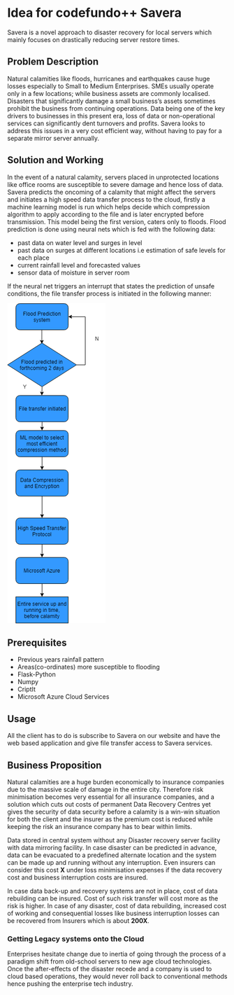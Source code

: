 # Idea for codefundo++ Savera
Savera is a novel approach to disaster recovery for local servers which mainly focuses on drastically reducing server restore times.

## Problem Description
Natural calamities like floods, hurricanes and earthquakes cause huge losses especially to Small to Medium Enterprises. SMEs usually operate only in a few locations; while business assets are commonly localised. Disasters that significantly damage a small business’s assets sometimes prohibit the business from continuing operations. Data being one of the key drivers to businesses in this present era, loss of data or non-operational services can significantly dent turnovers and profits. Savera looks to address this issues in a very cost efficient way, without having to pay for a separate mirror server annually.

## Solution and Working
In the event of a natural calamity, servers placed in unprotected locations like office rooms are susceptible to severe damage and hence loss of data. Savera predicts the oncoming of a calamity that might affect the servers and initiates a high speed data transfer process to the cloud, firstly a machine learning model is run which helps decide which compression algorithm to apply according to the file and is later encrypted before transmission.
This model being the first version, caters only to floods. Flood prediction is done using neural nets which is fed with the following data:
- past data on water level and surges in level 
- past data on surges at different locations i.e estimation of safe levels for each place
- current rainfall level and forecasted values
- sensor data of moisture in server room

If the neural net triggers an interrupt that states the prediction of unsafe conditions, the file transfer process is initiated in the following manner:

![alt text](https://github.com/VidhathB/Savera/blob/master/flowchart.png)


## Prerequisites
- Previous years rainfall pattern
- Areas(co-ordinates) more susceptible to flooding
- Flask-Python
- Numpy
- CriptIt
- Microsoft Azure Cloud Services

## Usage   
All the client has to do is subscribe to Savera on our website and have the web based application and give file transfer access to Savera services.

## Business Proposition
Natural calamities are a huge burden economically to insurance companies due to the massive scale of damage in the entire city. Therefore risk minimisation becomes very essential for all insurance companies, and a solution which cuts out costs of permanent Data Recovery Centres yet gives the security of data security before a calamity is a win-win situation for both the client and the insurer as the premium cost is reduced while keeping the risk an insurance company has to bear within limits. 

Data stored in central system without any Disaster recovery server facility with data mirroring facility. In case disaster can be predicted in advance, data can be evacuated to a predefined alternate location and the system can be made up and running without any interruption. Even insurers can consider this cost **X** under loss minimisation expenses if the data recovery cost and business interruption costs are insured. 

In case data back-up and recovery systems are not in place, cost of data rebuilding can be insured. Cost of such risk transfer will cost more as the risk is higher. In case of any disaster, cost of data rebuilding, increased cost of working and consequential losses like business interruption losses can be recovered from Insurers which is about **200X**.

### Getting Legacy systems onto the Cloud
Enterprises hesitate change due to inertia of going through the process of a paradigm shift from old-school servers to new age cloud technologies. Once the after-effects of the disaster recede and a company is used to cloud based operations, they would never roll back to conventional methods hence pushing the enterprise tech industry.  
   

